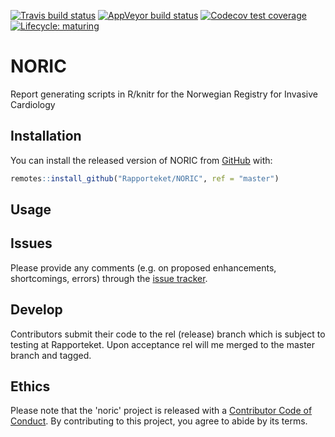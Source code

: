 <!-- badges: start -->
[![Travis build status](https://travis-ci.org/Rapporteket/NORIC.svg?branch=shinyfy)](https://travis-ci.org/Rapporteket/NORIC)
[![AppVeyor build status](https://ci.appveyor.com/api/projects/status/github/Rapporteket/NORIC?branch=shinyfy&svg=true)](https://ci.appveyor.com/project/Rapporteket/NORIC)
[![Codecov test coverage](https://codecov.io/gh/Rapporteket/NORIC/branch/master/graph/badge.svg)](https://codecov.io/gh/Rapporteket/NORIC?branch=master)
[![Lifecycle: maturing](https://img.shields.io/badge/lifecycle-maturing-blue.svg)](https://www.tidyverse.org/lifecycle/#maturing)
<!-- badges: end -->

# NORIC
Report generating scripts in R/knitr for the Norwegian Registry for Invasive Cardiology

## Installation

You can install the released version of NORIC from [GitHub](https://github.com/Rapporteket/NORIC) with:

``` r
remotes::install_github("Rapporteket/NORIC", ref = "master")
```

## Usage

## Issues
Please provide any comments (e.g. on proposed enhancements, shortcomings, errors) through the [issue tracker](https://github.com/Rapporteket/NORIC/issues).


## Develop
Contributors submit their code to the rel (release) branch which is
subject to testing at Rapporteket. Upon acceptance rel will me merged to
the master branch and tagged.

## Ethics
Please note that the 'noric' project is released with a
[Contributor Code of Conduct](CODE_OF_CONDUCT.md). By contributing to this
project, you agree to abide by its terms.
